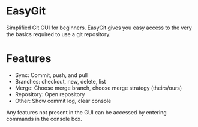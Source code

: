 # EasyGit
Simplified Git GUI for beginners.
EasyGit gives you easy access to the very the basics required to
use a git repository.

# Features
 - Sync: Commit, push, and pull
 - Branches: checkout, new, delete, list
 - Merge: Choose merge branch, choose merge strategy (theirs/ours)
 - Repository: Open repository
 - Other: Show commit log, clear console
 
Any features not present in the GUI can be accessed
by entering commands in the console box.
